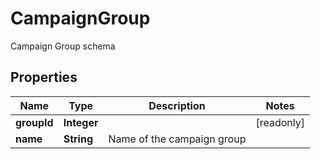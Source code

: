 

# CampaignGroup

Campaign Group schema

## Properties

| Name | Type | Description | Notes |
|------------ | ------------- | ------------- | -------------|
|**groupId** | **Integer** |  |  [readonly] |
|**name** | **String** | Name of the campaign group |  |



